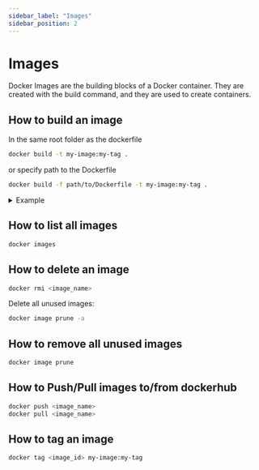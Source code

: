 ```yaml
---
sidebar_label: "Images"
sidebar_position: 2
---
```


# Images

Docker Images are the building blocks of a Docker container. They are created with the build command, and they are used to create containers.

## How to build an image

In the same root folder as the dockerfile

```bash
docker build -t my-image:my-tag .
```

or specify path to the Dockerfile

```bash
docker build -f path/to/Dockerfile -t my-image:my-tag .
```

<details>
<summary>Example</summary>

```bash title="Terminal"
docker build -t app:v1 .
```

```bash title="Terminal"
docker images

REPOSITORY    TAG                IMAGE ID       CREATED        SIZE
app           v1                 0e2ae3b450ff   2 hours ago    700MB
```

</details>

## How to list all images

```bash
docker images
```

## How to delete an image

```bash
docker rmi <image_name>
```

Delete all unused images:

```bash
docker image prune -a
```

## How to remove all unused images

```bash
docker image prune
```

## How to Push/Pull images to/from dockerhub

```bash
docker push <image_name>
docker pull <image_name>
```

## How to tag an image

```bash
docker tag <image_id> my-image:my-tag
```
